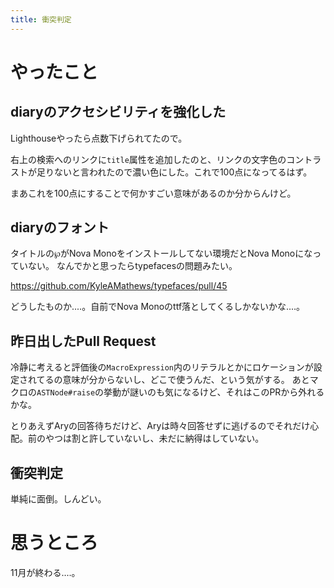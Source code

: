 ```yaml
---
title: 衝突判定
---
```


# やったこと

## diaryのアクセシビリティを強化した

Lighthouseやったら点数下げられてたので。

右上の検索へのリンクに`title`属性を追加したのと、リンクの文字色のコントラストが足りないと言われたので濃い色にした。これで100点になってるはず。

まあこれを100点にすることで何かすごい意味があるのか分からんけど。

## diaryのフォント

タイトルの`℘`がNova Monoをインストールしてない環境だとNova Monoになっていない。
なんでかと思ったらtypefacesの問題みたい。

https://github.com/KyleAMathews/typefaces/pull/45

どうしたものか‥‥。自前でNova Monoのttf落としてくるしかないかな‥‥。

## 昨日出したPull Request

冷静に考えると評価後の`MacroExpression`内のリテラルとかにロケーションが設定されてるの意味が分からないし、どこで使うんだ、という気がする。
あとマクロの`ASTNode#raise`の挙動が謎いのも気になるけど、それはこのPRから外れるかな。

とりあえずAryの回答待ちだけど、Aryは時々回答せずに逃げるのでそれだけ心配。前のやつは割と許していないし、未だに納得はしていない。

## 衝突判定

単純に面倒。しんどい。


# 思うところ

11月が終わる‥‥。
